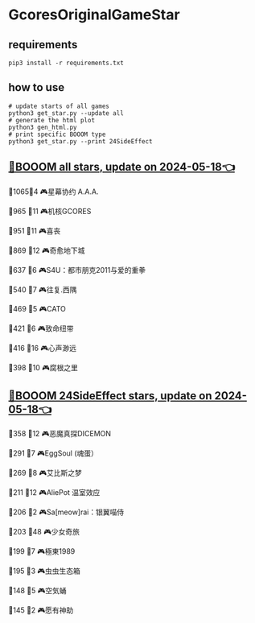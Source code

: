 # GcoresOriginalGameStar

## requirements
```
pip3 install -r requirements.txt
```

## how to use
```
# update starts of all games
python3 get_star.py --update all
# generate the html plot
python3 gen_html.py
# print specific BOOOM type
python3 get_star.py --print 24SideEffect
```

## [🔗BOOOM all stars, update on 2024-05-18👈](https://raw.githack.com/sichaozhang1112/GcoresOriginalGameStar/main/html/all.html) 
🌟1065👥4   🎮星幕协约 A.A.A.        

🌟965 👥11  🎮机核GCORES           

🌟951 👥11  🎮喜丧                 

🌟869 👥12  🎮奇愈地下城              

🌟637 👥6   🎮S4U：都市朋克2011与爱的重拳  

🌟540 👥7   🎮往复.西隅              

🌟469 👥5   🎮CATO               

🌟421 👥6   🎮致命纽带               

🌟416 👥16  🎮心声渺远               

🌟398 👥10  🎮腐根之里               

## [🔗BOOOM 24SideEffect stars, update on 2024-05-18👈](https://raw.githack.com/sichaozhang1112/GcoresOriginalGameStar/main/html/24SideEffect.html) 
🌟358 👥12  🎮恶魔真探DICEMON        

🌟291 👥7   🎮EggSoul (魂蛋）       

🌟269 👥8   🎮艾比斯之梦              

🌟211 👥12  🎮AliePot 温室效应       

🌟206 👥2   🎮Sa[meow]rai：银翼喵侍   

🌟203 👥48  🎮少女奇旅               

🌟199 👥7   🎮極東1989             

🌟195 👥3   🎮虫虫生态箱              

🌟148 👥5   🎮空気蛹                

🌟145 👥2   🎮愿有神助               

